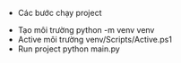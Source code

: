 * Các bước chạy project
- Tạo môi trường
  python -m venv venv
- Active môi trường
  venv/Scripts/Active.ps1
- Run project
  python main.py
